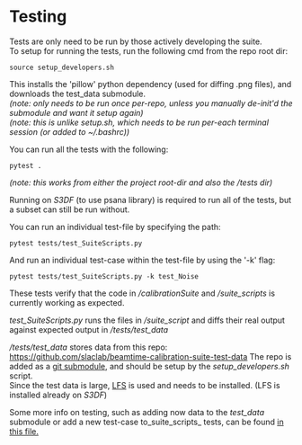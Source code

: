 # Testing

Tests are only need to be run by those actively developing the suite.  
To setup for running the tests, run the following cmd from the repo root dir:
```
source setup_developers.sh
```
This installs the 'pillow' python dependency (used for diffing .png files), and downloads the test_data submodule.  
_(note: only needs to be run once per-repo, unless you manually de-init'd the submodule and want it setup again)_  
_(note: this is unlike setup.sh, which needs to be run per-each terminal session (or added to ~/.bashrc))_  

You can run all the tests with the following:
```
pytest .
```
_(note: this works from either the project root-dir and also the /tests dir)_

Running on _S3DF_ (to use psana library) is required to run all of the tests, but a subset can still be run without.

You can run an individual test-file by specifying the path:
```
pytest tests/test_SuiteScripts.py
```

And run an individual test-case within the test-file by using the '-k' flag:
```
pytest tests/test_SuiteScripts.py -k test_Noise
```

These tests verify that the code in _/calibrationSuite_ and _/suite\_scripts_ is currently working as expected.  

_test\_SuiteScripts.py_ runs the files in _/suite\_script_ and diffs their real output against expected output in _/tests/test\_data_  

_/tests/test\_data_ stores data from this repo: <https://github.com/slaclab/beamtime-calibration-suite-test-data>
The repo is added as a [git submodule](https://www.git-scm.com/book/en/v2/Git-Tools-Submodules), and should be setup by the _setup_developers.sh_ script.  
Since the test data is large, [LFS](https://docs.github.com/en/repositories/working-with-files/managing-large-files/installing-git-large-file-storage) is used and needs to be installed. (LFS is installed already on _S3DF_)  


Some more info on testing, such as adding now data to the _test\_data_ submodule or add a new test-case to_suite\_scripts_ tests, can be found [in this file.](https://github.com/slaclab/beamtime-calibration-suite/blob/development/tests/test_SuiteScripts.py)